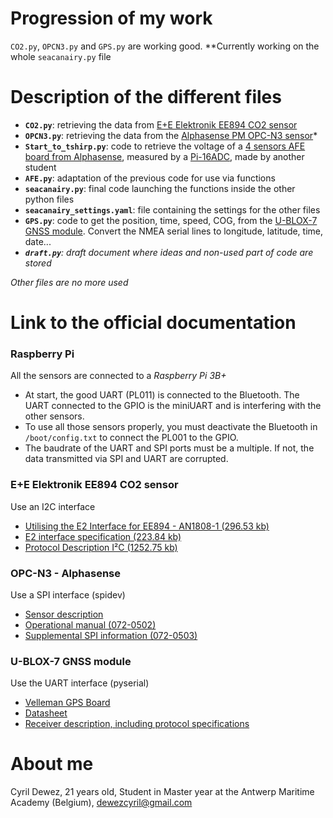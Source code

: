 # Progression of my work
`CO2.py`, `OPCN3.py` and `GPS.py` are working good.
**Currently working on the whole `seacanairy.py` file

# Description of the different files

* **`CO2.py`**: retrieving the data from [E+E Elektronik EE894 CO2 sensor](https://www.epluse.com/en/products/co2-measurement/co2-sensor/ee894/)
* **`OPCN3.py`**: retrieving the data from the [Alphasense PM OPC-N3 sensor](http://www.alphasense.com/index.php/products/optical-particle-counter/)*
* **`Start_to_tshirp.py`**: code to retrieve the voltage of a [4 sensors AFE board from Alphasense](http://www.alphasense.com/index.php/products/support-circuits-air/), measured by a [Pi-16ADC](https://alchemy-power.com/pi-16adc/), made by another student
* **`AFE.py`**: adaptation of the previous code for use via functions
* **`seacanairy.py`**: final code launching the functions inside the other python files
* **`seacanairy_settings.yaml`**: file containing the settings for the other files
* **`GPS.py`**: code to get the position, time, speed, COG, from the [U-BLOX-7 GNSS module](https://www.u-blox.com/sites/default/files/products/documents/NEO-7_DataSheet_%28UBX-13003830%29.pdf).
 Convert the NMEA serial lines to longitude, latitude, time, date...
* _**`draft.py`**: draft document where ideas and non-used part of code are stored_

_Other files are no more used_
# Link to the official documentation
### Raspberry Pi
All the sensors are connected to a *Raspberry Pi 3B+*
* At start, the good UART (PL011) is connected to the Bluetooth. The UART connected to the GPIO is the miniUART and is interfering with the other sensors.
* To use all those sensors properly, you must deactivate the Bluetooth in `/boot/config.txt` to connect the PL001 to the GPIO.
* The baudrate of the UART and SPI ports must be a multiple. If not, the data transmitted via SPI and UART are corrupted.
### E+E Elektronik EE894 CO2 sensor
Use an I2C interface
* [Utilising the E2 Interface for EE894 - AN1808-1 (296.53 kb)](https://www.epluse.com/fileadmin/data/product/ee894/Utilising_E2_Interface_EE894_AN1808-1.pdf)
* [E2 interface specification (223.84 kb)](https://www.epluse.com/fileadmin/data/sw/Specification_E2_Interface.pdf)
* [Protocol Description I²C (1252.75 kb)](https://www.epluse.com/fileadmin/data/product/ee894/TUG_EE894_I2C.pdf)
### OPC-N3 - Alphasense
Use a SPI interface (spidev)
* [Sensor description](https://www.alphasense.com/WEB1213/wp-content/uploads/2019/03/OPC-N3.pdf)
* [Operational manual (072-0502)](https://ivobruggeoffice-my.sharepoint.com/:b:/g/personal/cyril_dewez_365_academicoffice_be/EYyBUtyGxQ9DhEx4IhtOQtYBmjt7fF_uCiN_a-y78fQx6g?e=KNGjmR)
* [Supplemental SPI information (072-0503)](https://ivobruggeoffice-my.sharepoint.com/:b:/g/personal/cyril_dewez_365_academicoffice_be/EZ0sC9YRnJtDk1bBb0wdnWEBJRDpJhDoEhiawHT7dnBjEA?e=U0VCsF)
### U-BLOX-7 GNSS module
Use the UART interface (pyserial) 
* [Velleman GPS Board](https://www.velleman.eu/products/view?id=439218&country=us&lang=fr)
* [Datasheet](https://www.u-blox.com/sites/default/files/products/documents/NEO-6_DataSheet_(GPS.G6-HW-09005).pdf)
* [Receiver description, including protocol specifications](https://www.u-blox.com/en/ubx-viewer/view/u-blox7-V14_ReceiverDescriptionProtocolSpec_(GPS.G7-SW-12001)_Public?url=https%3A%2F%2Fwww.u-blox.com%2Fsites%2Fdefault%2Ffiles%2Fproducts%2Fdocuments%2Fu-blox7-V14_ReceiverDescriptionProtocolSpec_%2528GPS.G7-SW-12001%2529_Public.pdf)
# About me

Cyril Dewez,
21 years old,
Student in Master year at the Antwerp Maritime Academy (Belgium),
dewezcyril@gmail.com